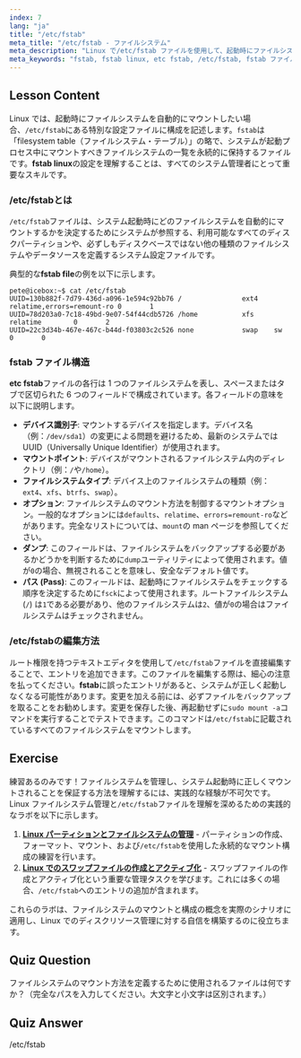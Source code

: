 ```yaml
---
index: 7
lang: "ja"
title: "/etc/fstab"
meta_title: "/etc/fstab - ファイルシステム"
meta_description: "Linux で/etc/fstab ファイルを使用して、起動時にファイルシステムを自動的にマウントする方法を学びます。このガイドでは、fstab の構文、etc fstab ファイルの安全な編集方法、およびシステム起動におけるその役割について説明します。"
meta_keywords: "fstab, fstab linux, etc fstab, /etc/fstab, fstab ファイル，ファイルシステムのマウント，Linux 起動，fstab チュートリアル"
---
```


## Lesson Content

Linux では、起動時にファイルシステムを自動的にマウントしたい場合、`/etc/fstab`にある特別な設定ファイルに構成を記述します。`fstab`は「filesystem table（ファイルシステム・テーブル）」の略で、システムが起動プロセス中にマウントすべきファイルシステムの一覧を永続的に保持するファイルです。**fstab linux**の設定を理解することは、すべてのシステム管理者にとって重要なスキルです。

### /etc/fstabとは

`/etc/fstab`ファイルは、システム起動時にどのファイルシステムを自動的にマウントするかを決定するためにシステムが参照する、利用可能なすべてのディスクパーティションや、必ずしもディスクベースではない他の種類のファイルシステムやデータソースを定義するシステム設定ファイルです。

典型的な**fstab file**の例を以下に示します。

```plaintext
pete@icebox:~$ cat /etc/fstab
UUID=130b882f-7d79-436d-a096-1e594c92bb76 /               ext4    relatime,errors=remount-ro 0       1
UUID=78d203a0-7c18-49bd-9e07-54f44cdb5726 /home           xfs     relatime        0       2
UUID=22c3d34b-467e-467c-b44d-f03803c2c526 none            swap    sw              0       0
```

### fstab ファイル構造

**etc fstab**ファイルの各行は 1 つのファイルシステムを表し、スペースまたはタブで区切られた 6 つのフィールドで構成されています。各フィールドの意味を以下に説明します。

- **デバイス識別子**: マウントするデバイスを指定します。デバイス名（例：`/dev/sda1`）の変更による問題を避けるため、最新のシステムでは UUID（Universally Unique Identifier）が使用されます。
- **マウントポイント**: デバイスがマウントされるファイルシステム内のディレクトリ（例：`/`や`/home`）。
- **ファイルシステムタイプ**: デバイス上のファイルシステムの種類（例：`ext4`、`xfs`、`btrfs`、`swap`）。
- **オプション**: ファイルシステムのマウント方法を制御するマウントオプション。一般的なオプションには`defaults`、`relatime`、`errors=remount-ro`などがあります。完全なリストについては、`mount`の man ページを参照してください。
- **ダンプ**: このフィールドは、ファイルシステムをバックアップする必要があるかどうかを判断するために`dump`ユーティリティによって使用されます。値が`0`の場合、無視されることを意味し、安全なデフォルト値です。
- **パス (Pass)**: このフィールドは、起動時にファイルシステムをチェックする順序を決定するために`fsck`によって使用されます。ルートファイルシステム (`/`) は`1`である必要があり、他のファイルシステムは`2`、値が`0`の場合はファイルシステムはチェックされません。

### /etc/fstabの編集方法

ルート権限を持つテキストエディタを使用して`/etc/fstab`ファイルを直接編集することで、エントリを追加できます。このファイルを編集する際は、細心の注意を払ってください。**fstab**に誤ったエントリがあると、システムが正しく起動しなくなる可能性があります。変更を加える前には、必ずファイルをバックアップを取ることをお勧めします。変更を保存した後、再起動せずに`sudo mount -a`コマンドを実行することでテストできます。このコマンドは`/etc/fstab`に記載されているすべてのファイルシステムをマウントします。

## Exercise

練習あるのみです！ファイルシステムを管理し、システム起動時に正しくマウントされることを保証する方法を理解するには、実践的な経験が不可欠です。Linux ファイルシステム管理と`/etc/fstab`ファイルを理解を深めるための実践的なラボを以下に示します。

1. **[Linux パーティションとファイルシステムの管理](https://labex.io/ja/labs/comptia-manage-linux-partitions-and-filesystems-590845)** - パーティションの作成、フォーマット、マウント、および`/etc/fstab`を使用した永続的なマウント構成の練習を行います。
2. **[Linux でのスワップファイルの作成とアクティブ化](https://labex.io/ja/labs/comptia-create-and-activate-a-swap-file-in-linux-590858)** - スワップファイルの作成とアクティブ化という重要な管理タスクを学びます。これには多くの場合、`/etc/fstab`へのエントリの追加が含まれます。

これらのラボは、ファイルシステムのマウントと構成の概念を実際のシナリオに適用し、Linux でのディスクリソース管理に対する自信を構築するのに役立ちます。

## Quiz Question

ファイルシステムのマウント方法を定義するために使用されるファイルは何ですか？（完全なパスを入力してください。大文字と小文字は区別されます。）

## Quiz Answer

/etc/fstab
